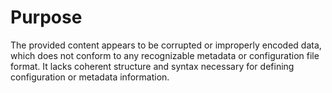# Purpose
The provided content appears to be corrupted or improperly encoded data, which does not conform to any recognizable metadata or configuration file format. It lacks coherent structure and syntax necessary for defining configuration or metadata information.
